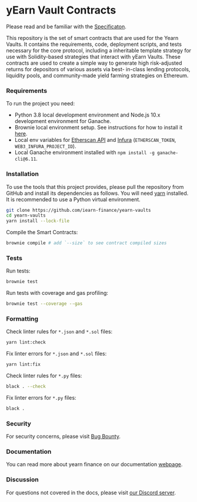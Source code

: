 # yEarn Vault Contracts

Please read and be familiar with the [Specificaton](SPECIFICATION.md).

This repository is the set of smart contracts that are used for the Yearn Vaults.
It contains the requirements, code, deployment scripts, and tests necessary for the
core protocol, including a inheritable template strategy for use with Solidity-based
strategies that interact with yEarn Vaults. These contracts are used to create a simple
way to generate high risk-adjusted returns for depositors of various assets via best-
in-class lending protocols, liquidity pools, and community-made yield farming strategies
on Ethereum.


### Requirements

To run the project you need:

-   Python 3.8 local development environment and Node.js 10.x development environment for Ganache.
-   Brownie local environment setup. See instructions for how to install it
    [here](https://eth-brownie.readthedocs.io/en/stable/install.html).
-   Local env variables for [Etherscan API](https://etherscan.io/apis) and
    [Infura](https://infura.io/) (`ETHERSCAN_TOKEN`, `WEB3_INFURA_PROJECT_ID`).
-   Local Ganache environment installed with `npm install -g ganache-cli@6.11`.

### Installation

To use the tools that this project provides, please pull the repository from GitHub
and install its dependencies as follows.
You will need [yarn](https://yarnpkg.com/lang/en/docs/install/) installed.
It is recommended to use a Python virtual environment.

```bash
git clone https://github.com/iearn-finance/yearn-vaults
cd yearn-vaults
yarn install --lock-file
```

Compile the Smart Contracts:

```bash
brownie compile # add `--size` to see contract compiled sizes
```

### Tests

Run tests:

```bash
brownie test
```

Run tests with coverage and gas profiling:

```bash
brownie test --coverage --gas
```

### Formatting

Check linter rules for `*.json` and `*.sol` files:

```bash
yarn lint:check
```

Fix linter errors for `*.json` and `*.sol` files:

```bash
yarn lint:fix
```

Check linter rules for `*.py` files:

```bash
black . --check
```

Fix linter errors for `*.py` files:

```bash
black .
```

### Security

For security concerns, please visit [Bug Bounty](https://github.com/iearn-finance/yearn-vaults/security/policy).

### Documentation

You can read more about yearn finance on our documentation [webpage](https://docs.yearn.finance).

### Discussion

For questions not covered in the docs, please visit [our Discord server](http://discord.yearn.finance).
